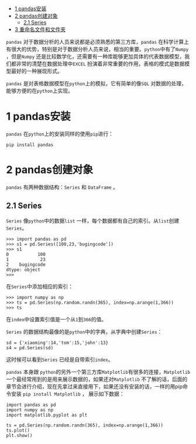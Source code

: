 * [1 pandas安装](#1)
* [2 pandas创建对象](#2)
    - [2.1 Series](#2.1)
* [3 重命名文件和文件夹](#3)

`pandas` 对于数据分析的人员来说都是必须熟悉的第三方库，`pandas` 在科学计算上有很大的优势，特别是对于数据分析人员来说，相当的重要。`python`中有了`Numpy` ，但是`Numpy` 还是比较数学化，还需要有一种库能够更加具体的代表数据模型，我们都非常的清楚在数据处理中`EXCEL` 扮演着非常重要的作用，表格的模式是数据模型最好的一种展现形式。

`pandas` 是对表格数据模型在`python`上的模拟，它有简单的像`SQL` 对数据的处理，能够方便的在`python`上实现。

<h1 id="1">1 pandas安装</h1>

`pandas` 在`python`上的安装同样的使用`pip`进行：

    pip install pandas

<h1 id="1">2 pandas创建对象</h1>

`pandas` 有两种数据结构：`Series` 和 `DataFrame` 。

<h2 id="2.1">2.1 Series</h2>

`Series` 像`python`中的数据`list` 一样，每个数据都有自己的索引。从`list`创建 `Series`。

    >>> import pandas as pd
    >>> s1 = pd.Series([100,23,'bugingcode'])
    >>> s1
    0           100
    1            23
    2    bugingcode
    dtype: object
    >>>

在`Series`中添加相应的索引：
    
    >>> import numpy as np
    >>> ts = pd.Series(np.random.randn(365), index=np.arange(1,366))
    >>> ts

在`index`中设置索引值是一个从`1`到`366`的值。

`Series` 的数据结构最像的是`python`中的字典，从字典中创建`Series`：

    sd = {'xiaoming':14,'tom':15,'john':13}
    s4 = pd.Series(sd)

这时候可以看到`Series` 已经是自带索引`index`。

`pandas` 本身跟 `python`的另外一个第三方库`Matplotlib`有很多的连接，`Matplotlib` 一个最经常用到的是用来展示数据的，如果还对`Matplotlib` 不了解的话，后面的章节会进行介绍，现在先拿过来直接用下，如果还没有安装的话，一样的用pip命令安装 `pip install Matplotlib` ， 展示如下数据：

    import pandas as pd
    import numpy as np
    import matplotlib.pyplot as plt

    ts = pd.Series(np.random.randn(365), index=np.arange(1,366))
    ts.plot()
    plt.show()